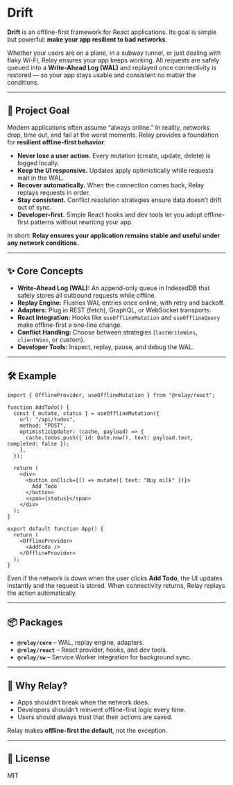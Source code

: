 # Drift

**Drift** is an offline-first framework for React applications.
Its goal is simple but powerful: **make your app resilient to bad networks**.

Whether your users are on a plane, in a subway tunnel, or just dealing with flaky Wi-Fi, Relay ensures your app keeps working. All requests are safely queued into a **Write-Ahead Log (WAL)** and replayed once connectivity is restored — so your app stays usable and consistent no matter the conditions.

---

## 🎯 Project Goal

Modern applications often assume “always online.”
In reality, networks drop, time out, and fail at the worst moments. Relay provides a foundation for **resilient offline-first behavior**:

* **Never lose a user action.** Every mutation (create, update, delete) is logged locally.
* **Keep the UI responsive.** Updates apply optimistically while requests wait in the WAL.
* **Recover automatically.** When the connection comes back, Relay replays requests in order.
* **Stay consistent.** Conflict resolution strategies ensure data doesn’t drift out of sync.
* **Developer-first.** Simple React hooks and dev tools let you adopt offline-first patterns without rewriting your app.

In short: **Relay ensures your application remains stable and useful under any network conditions.**

---

## ✨ Core Concepts

* **Write-Ahead Log (WAL):** An append-only queue in IndexedDB that safely stores all outbound requests while offline.
* **Replay Engine:** Flushes WAL entries once online, with retry and backoff.
* **Adapters:** Plug in REST (fetch), GraphQL, or WebSocket transports.
* **React Integration:** Hooks like `useOfflineMutation` and `useOfflineQuery` make offline-first a one-line change.
* **Conflict Handling:** Choose between strategies (`lastWriteWins`, `clientWins`, or custom).
* **Developer Tools:** Inspect, replay, pause, and debug the WAL.

---

## 🛠 Example

```tsx
import { OfflineProvider, useOfflineMutation } from "@relay/react";

function AddTodo() {
  const { mutate, status } = useOfflineMutation({
    url: "/api/todos",
    method: "POST",
    optimisticUpdater: (cache, payload) => {
      cache.todos.push({ id: Date.now(), text: payload.text, completed: false });
    },
  });

  return (
    <div>
      <button onClick={() => mutate({ text: "Buy milk" })}>
        Add Todo
      </button>
      <span>{status}</span>
    </div>
  );
}

export default function App() {
  return (
    <OfflineProvider>
      <AddTodo />
    </OfflineProvider>
  );
}
```

Even if the network is down when the user clicks **Add Todo**, the UI updates instantly and the request is stored. When connectivity returns, Relay replays the action automatically.

---

## 📦 Packages

* **`@relay/core`** – WAL, replay engine, adapters.
* **`@relay/react`** – React provider, hooks, and dev tools.
* **`@relay/sw`** – Service Worker integration for background sync.

---

## 🚀 Why Relay?

* Apps shouldn’t break when the network does.
* Developers shouldn’t reinvent offline-first logic every time.
* Users should always trust that their actions are saved.

Relay makes **offline-first the default**, not the exception.

---

## 📖 License

MIT
